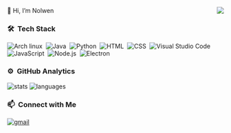  👋 Hi,  I’m Nolwen <img align="right" src="https://komarev.com/ghpvc/?username=NolwenB&color=269077">


### 🛠 &nbsp;Tech Stack
![Arch linux](https://img.shields.io/badge/-Arch_Linux-141a20?style=flat&logo=arch-linux&logoColor=FFF)&nbsp;
![Java](https://img.shields.io/badge/-Java-141a20?style=flat&logo=Java&logoColor=FFF)&nbsp;
![Python](https://img.shields.io/badge/-Python-141a20?style=flat&logo=python&logoColor=FFF)&nbsp;
![HTML](https://img.shields.io/badge/-HTML-141a20?style=flat&logo=HTML5&logoColor=FFF)&nbsp;
![CSS](https://img.shields.io/badge/-CSS-141a20?style=flat&logo=CSS3&logoColor=FFF)&nbsp;
![Visual Studio Code](https://img.shields.io/badge/-Visual%20Studio%20Code-141a20?style=flat&logo=visual-studio-code&logoColor=FFF)&nbsp;
![JavaScript](https://img.shields.io/badge/-JavaScript-141a20?style=flat&logo=javascript&logoColor=FFF)&nbsp;
![Node.js](https://img.shields.io/badge/-Node.js-141a20?style=flat&logo=node.js&logoColor=FFF)&nbsp;
![Electron](https://img.shields.io/badge/-Electron-141a20?style=flat&logo=electron&logoColor=FFF)&nbsp;

### ⚙️ &nbsp;GitHub Analytics
![stats](https://github-readme-stats.vercel.app/api?username=NolwenB&theme=gotham&show_icons=true&border_color=2e3440)
![languages](https://github-readme-stats.vercel.app/api/top-langs/?username=NolwenB&layout=compact&theme=gotham&border_color=2e3440&card_width=250&card_height=250)

### 📫 &nbsp;Connect with Me
[![gmail](https://img.shields.io/badge/-placeholder@gmail.com-D14836?style=flat&logo=Gmail&logoColor=white)](mailto:placeholder@gmail.com)
